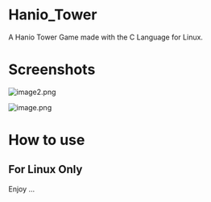 # Hanio_Tower
A Hanio Tower Game made with the C Language for Linux.

# Screenshots

![image2.png](https://trello.com/1/cards/5fc37ac7ebb86d58a781eef0/attachments/61413b5a7e44ea1288e7fb0b/download/image.png)

![image.png](https://trello-attachments.s3.amazonaws.com/5f066448ad4865740ae83658/5fc37ac7ebb86d58a781eef0/f6e80c3acb5fa6f3bc4f5b0636969be0/image.png) 

# How to use
## For Linux Only

Enjoy ...
